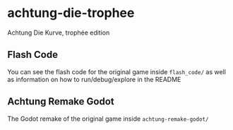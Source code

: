 # achtung-die-trophee

Achtung Die Kurve, trophée edition

## Flash Code

You can see the flash code for the original game inside `flash_code/` as well as information on how to run/debug/explore in the README


## Achtung Remake Godot

The Godot remake of the original game inside `achtung-remake-godot/`